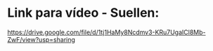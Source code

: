 # Link para vídeo - Suellen:

<https://drive.google.com/file/d/1tj1HaMy8Ncdmv3-KRu7UgaICl8Mb-ZwF/view?usp=sharing>
